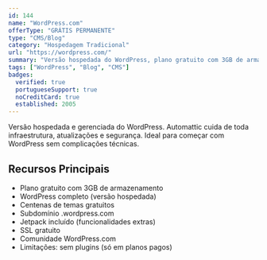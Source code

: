```yaml
---
id: 144
name: "WordPress.com"
offerType: "GRÁTIS PERMANENTE"
type: "CMS/Blog"
category: "Hospedagem Tradicional"
url: "https://wordpress.com/"
summary: "Versão hospedada do WordPress, plano gratuito com 3GB de armazenamento."
tags: ["WordPress", "Blog", "CMS"]
badges:
  verified: true
  portugueseSupport: true
  noCreditCard: true
  established: 2005
---
```


Versão hospedada e gerenciada do WordPress. Automattic cuida de toda infraestrutura, atualizações e segurança. Ideal para começar com WordPress sem complicações técnicas.

## Recursos Principais

- Plano gratuito com 3GB de armazenamento
- WordPress completo (versão hospedada)
- Centenas de temas gratuitos
- Subdomínio .wordpress.com
- Jetpack incluído (funcionalidades extras)
- SSL gratuito
- Comunidade WordPress.com
- Limitações: sem plugins (só em planos pagos)
